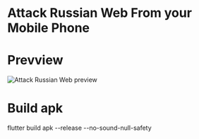 # Attack Russian Web From your Mobile Phone


# Prevview

![Attack Russian Web preview](../_asset/preview.svg)


# Build apk
flutter build apk --release --no-sound-null-safety